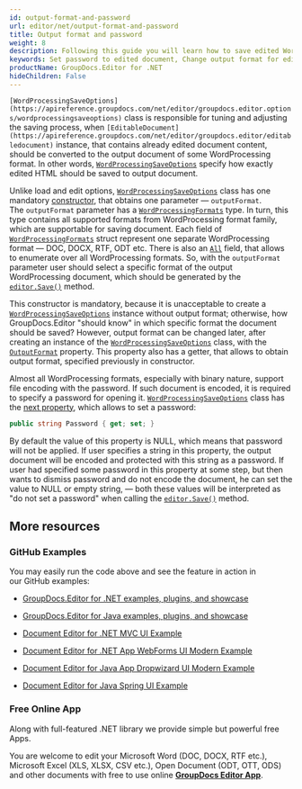```yaml
---
id: output-format-and-password
url: editor/net/output-format-and-password
title: Output format and password
weight: 8
description: Following this guide you will learn how to save edited Word document with password or change output document format using GroupDocs.Editor for .NET features.
keywords: Set password to edited document, Change output format for edited document
productName: GroupDocs.Editor for .NET
hideChildren: False
---
```

`[WordProcessingSaveOptions](https://apireference.groupdocs.com/net/editor/groupdocs.editor.options/wordprocessingsaveoptions)` class is responsible for tuning and adjusting the saving process, when `[EditableDocument](https://apireference.groupdocs.com/net/editor/groupdocs.editor/editabledocument)` instance, that contains already edited document content, should be converted to the output document of some WordProcessing format. In other words, [`WordProcessingSaveOptions`](https://apireference.groupdocs.com/net/editor/groupdocs.editor.options/wordprocessingsaveoptions) specify how exactly edited HTML should be saved to output document.

Unlike load and edit options, [`WordProcessingSaveOptions`](https://apireference.groupdocs.com/net/editor/groupdocs.editor.options/wordprocessingsaveoptions) class has one mandatory [constructor](https://apireference.groupdocs.com/net/editor/groupdocs.editor.options/wordprocessingsaveoptions/constructors/main), that obtains one parameter — `outputFormat`. The `outputFormat` parameter has a [`WordProcessingFormats`](https://apireference.groupdocs.com/net/editor/groupdocs.editor.formats/wordprocessingformats) type. In turn, this type contains all supported formats from WordProcessing format family, which are supportable for saving document. Each field of [`WordProcessingFormats`](https://apireference.groupdocs.com/net/editor/groupdocs.editor.formats/wordprocessingformats) struct represent one separate WordProcessing format — DOC, DOCX, RTF, ODT etc. There is also an [`All`](https://apireference.groupdocs.com/net/editor/groupdocs.editor.formats/wordprocessingformats/fields/all) field, that allows to enumerate over all WordProcessing formats. So, with the `outputFormat` parameter user should select a specific format of the output WordProcessing document, which should be generated by the [`editor.Save()`](https://apireference.groupdocs.com/net/editor/groupdocs.editor/editor/methods/save) method.

This constructor is mandatory, because it is unacceptable to create a [`WordProcessingSaveOptions`](https://apireference.groupdocs.com/net/editor/groupdocs.editor.options/wordprocessingsaveoptions) instance without output format; otherwise, how GroupDocs.Editor "should know" in which specific format the document should be saved? However, output format can be changed later, after creating an instance of the [`WordProcessingSaveOptions`](https://apireference.groupdocs.com/net/editor/groupdocs.editor.options/wordprocessingsaveoptions) class, with the [`OutputFormat`](https://apireference.groupdocs.com/net/editor/groupdocs.editor.options/wordprocessingsaveoptions/properties/outputformat) property. This property also has a getter, that allows to obtain output format, specified previously in constructor.

Almost all WordProcessing formats, especially with binary nature, support file encoding with the password. If such document is encoded, it is required to specify a password for opening it. [`WordProcessingSaveOptions`](https://apireference.groupdocs.com/net/editor/groupdocs.editor.options/wordprocessingsaveoptions) class has the [next property](https://apireference.groupdocs.com/net/editor/groupdocs.editor.options/wordprocessingsaveoptions/properties/password), which allows to set a password:

```csharp
public string Password { get; set; }
```

By default the value of this property is NULL, which means that password will not be applied. If user specifies a string in this property, the output document will be encoded and protected with this string as a password. If user had specified some password in this property at some step, but then wants to dismiss password and do not encode the document, he can set the value to NULL or empty string, — both these values will be interpreted as "do not set a password" when calling the [`editor.Save()`](https://apireference.groupdocs.com/net/editor/groupdocs.editor/editor/methods/save) method.

## More resources

### GitHub Examples

You may easily run the code above and see the feature in action in our GitHub examples:

*   [GroupDocs.Editor for .NET examples, plugins, and showcase](https://github.com/groupdocs-editor/GroupDocs.Editor-for-.NET)
    
*   [GroupDocs.Editor for Java examples, plugins, and showcase](https://github.com/groupdocs-editor/GroupDocs.Editor-for-Java)
    
*   [Document Editor for .NET MVC UI Example](https://github.com/groupdocs-editor/GroupDocs.Editor-for-.NET-MVC) 
    
*   [Document Editor for .NET App WebForms UI Modern Example](https://github.com/groupdocs-editor/GroupDocs.Editor-for-.NET-WebForms)
    
*   [Document Editor for Java App Dropwizard UI Modern Example](https://github.com/groupdocs-editor/GroupDocs.Editor-for-Java-Dropwizard)
    
*   [Document Editor for Java Spring UI Example](https://github.com/groupdocs-editor/GroupDocs.Editor-for-Java-Spring)
    

### Free Online App

Along with full-featured .NET library we provide simple but powerful free Apps.

You are welcome to edit your Microsoft Word (DOC, DOCX, RTF etc.), Microsoft Excel (XLS, XLSX, CSV etc.), Open Document (ODT, OTT, ODS) and other documents with free to use online **[GroupDocs Editor App](https://products.groupdocs.app/editor)**.
